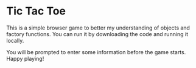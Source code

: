 # Tic Tac Toe
This is a simple browser game to better my understanding of objects and factory functions. You can run it by downloading the code and running it locally. 

You will be prompted to enter some information before the game starts. Happy playing!